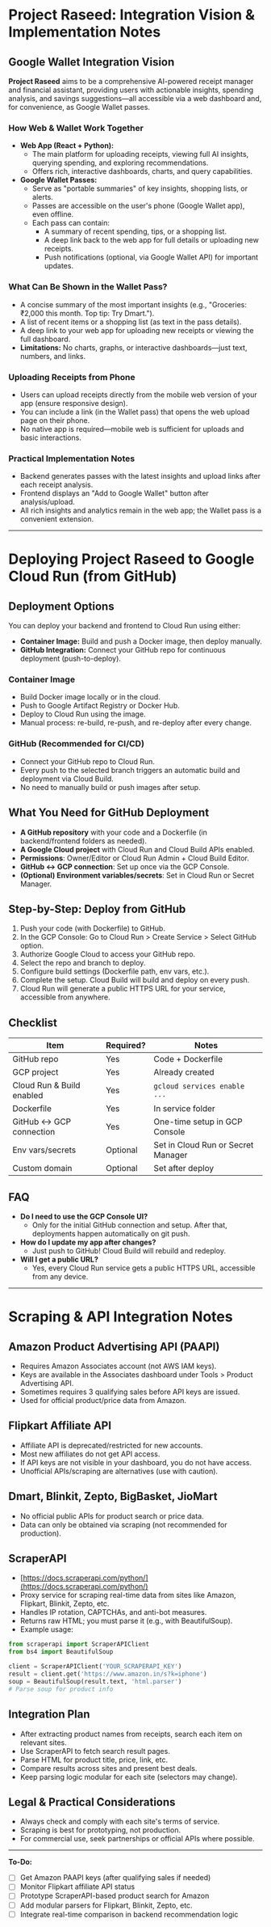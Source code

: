 # Project Raseed: Integration Vision & Implementation Notes

## Google Wallet Integration Vision

**Project Raseed** aims to be a comprehensive AI-powered receipt manager and financial assistant, providing users with actionable insights, spending analysis, and savings suggestions—all accessible via a web dashboard and, for convenience, as Google Wallet passes.

### How Web & Wallet Work Together
- **Web App (React + Python):**
  - The main platform for uploading receipts, viewing full AI insights, querying spending, and exploring recommendations.
  - Offers rich, interactive dashboards, charts, and query capabilities.
- **Google Wallet Passes:**
  - Serve as "portable summaries" of key insights, shopping lists, or alerts.
  - Passes are accessible on the user's phone (Google Wallet app), even offline.
  - Each pass can contain:
    - A summary of recent spending, tips, or a shopping list.
    - A deep link back to the web app for full details or uploading new receipts.
    - Push notifications (optional, via Google Wallet API) for important updates.

### What Can Be Shown in the Wallet Pass?
- A concise summary of the most important insights (e.g., "Groceries: ₹2,000 this month. Top tip: Try Dmart.").
- A list of recent items or a shopping list (as text in the pass details).
- A deep link to your web app for uploading new receipts or viewing the full dashboard.
- **Limitations:** No charts, graphs, or interactive dashboards—just text, numbers, and links.

### Uploading Receipts from Phone
- Users can upload receipts directly from the mobile web version of your app (ensure responsive design).
- You can include a link (in the Wallet pass) that opens the web upload page on their phone.
- No native app is required—mobile web is sufficient for uploads and basic interactions.

### Practical Implementation Notes
- Backend generates passes with the latest insights and upload links after each receipt analysis.
- Frontend displays an "Add to Google Wallet" button after analysis/upload.
- All rich insights and analytics remain in the web app; the Wallet pass is a convenient extension.

---

# Deploying Project Raseed to Google Cloud Run (from GitHub)

## Deployment Options

You can deploy your backend and frontend to Cloud Run using either:
- **Container Image:** Build and push a Docker image, then deploy manually.
- **GitHub Integration:** Connect your GitHub repo for continuous deployment (push-to-deploy).

### Container Image
- Build Docker image locally or in the cloud.
- Push to Google Artifact Registry or Docker Hub.
- Deploy to Cloud Run using the image.
- Manual process: re-build, re-push, and re-deploy after every change.

### GitHub (Recommended for CI/CD)
- Connect your GitHub repo to Cloud Run.
- Every push to the selected branch triggers an automatic build and deployment via Cloud Build.
- No need to manually build or push images after setup.

## What You Need for GitHub Deployment
- **A GitHub repository** with your code and a Dockerfile (in backend/frontend folders as needed).
- **A Google Cloud project** with Cloud Run and Cloud Build APIs enabled.
- **Permissions**: Owner/Editor or Cloud Run Admin + Cloud Build Editor.
- **GitHub ↔ GCP connection**: Set up once via the GCP Console.
- **(Optional) Environment variables/secrets**: Set in Cloud Run or Secret Manager.

## Step-by-Step: Deploy from GitHub
1. Push your code (with Dockerfile) to GitHub.
2. In the GCP Console: Go to Cloud Run > Create Service > Select GitHub option.
3. Authorize Google Cloud to access your GitHub repo.
4. Select the repo and branch to deploy.
5. Configure build settings (Dockerfile path, env vars, etc.).
6. Complete the setup. Cloud Build will build and deploy on every push.
7. Cloud Run will generate a public HTTPS URL for your service, accessible from anywhere.

## Checklist
| Item                       | Required? | Notes                                  |
|----------------------------|-----------|----------------------------------------|
| GitHub repo                | Yes       | Code + Dockerfile                      |
| GCP project                | Yes       | Already created                        |
| Cloud Run & Build enabled  | Yes       | `gcloud services enable ...`           |
| Dockerfile                 | Yes       | In service folder                      |
| GitHub ↔ GCP connection    | Yes       | One-time setup in GCP Console          |
| Env vars/secrets           | Optional  | Set in Cloud Run or Secret Manager     |
| Custom domain              | Optional  | Set after deploy                       |

## FAQ
- **Do I need to use the GCP Console UI?**
  - Only for the initial GitHub connection and setup. After that, deployments happen automatically on git push.
- **How do I update my app after changes?**
  - Just push to GitHub! Cloud Build will rebuild and redeploy.
- **Will I get a public URL?**
  - Yes, every Cloud Run service gets a public HTTPS URL, accessible from any device.

---

# Scraping & API Integration Notes

## Amazon Product Advertising API (PAAPI)
- Requires Amazon Associates account (not AWS IAM keys).
- Keys are available in the Associates dashboard under Tools > Product Advertising API.
- Sometimes requires 3 qualifying sales before API keys are issued.
- Used for official product/price data from Amazon.

## Flipkart Affiliate API
- Affiliate API is deprecated/restricted for new accounts.
- Most new affiliates do not get API access.
- If API keys are not visible in your dashboard, you do not have access.
- Unofficial APIs/scraping are alternatives (use with caution).

## Dmart, Blinkit, Zepto, BigBasket, JioMart
- No official public APIs for product search or price data.
- Data can only be obtained via scraping (not recommended for production).

## ScraperAPI
- [https://docs.scraperapi.com/python/](https://docs.scraperapi.com/python/)
- Proxy service for scraping real-time data from sites like Amazon, Flipkart, Blinkit, Zepto, etc.
- Handles IP rotation, CAPTCHAs, and anti-bot measures.
- Returns raw HTML; you must parse it (e.g., with BeautifulSoup).
- Example usage:

```python
from scraperapi import ScraperAPIClient
from bs4 import BeautifulSoup

client = ScraperAPIClient('YOUR_SCRAPERAPI_KEY')
result = client.get('https://www.amazon.in/s?k=iphone')
soup = BeautifulSoup(result.text, 'html.parser')
# Parse soup for product info
```

## Integration Plan
- After extracting product names from receipts, search each item on relevant sites.
- Use ScraperAPI to fetch search result pages.
- Parse HTML for product title, price, link, etc.
- Compare results across sites and present best deals.
- Keep parsing logic modular for each site (selectors may change).

## Legal & Practical Considerations
- Always check and comply with each site's terms of service.
- Scraping is best for prototyping, not production.
- For commercial use, seek partnerships or official APIs where possible.

---

**To-Do:**
- [ ] Get Amazon PAAPI keys (after qualifying sales if needed)
- [ ] Monitor Flipkart affiliate API status
- [ ] Prototype ScraperAPI-based product search for Amazon
- [ ] Add modular parsers for Flipkart, Blinkit, Zepto, etc.
- [ ] Integrate real-time comparison in backend recommendation logic
